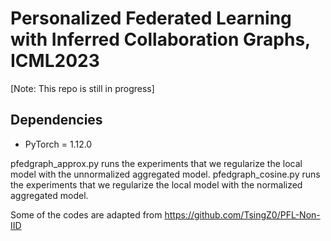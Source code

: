 # Personalized Federated Learning with Inferred Collaboration Graphs, ICML2023

[Note: This repo is still in progress]

## Dependencies
* PyTorch = 1.12.0

pfedgraph_approx.py runs the experiments that we regularize the local model with the unnormalized aggregated model.
pfedgraph_cosine.py runs the experiments that we regularize the local model with the normalized aggregated model.


Some of the codes are adapted from https://github.com/TsingZ0/PFL-Non-IID